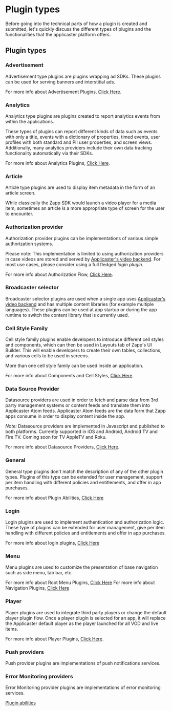 # Plugin types

Before going into the technical parts of how a plugin is created and submitted, let's quickly discuss the different types of plugins and the functionalities that the applicaster platform offers.

## Plugin types

### Advertisement
Advertisement type plugins are plugins wrapping ad SDKs.
These plugins can be used for serving banners and interstitial ads.

For more info about Advertisement Plugins, [Click Here](/advertisement/intro.md).

### Analytics
Analytics type plugins are plugins created to report analytics events from within the applications.

These types of plugins can report different kinds of data such as events with only a title, events with a dictionary of properties, timed events, user profiles with both standard and PII user properties, and screen views.
Additionally, many analytics providers include their own data tracking functionality automatically via their SDKs.

For more info about Analytics Plugins, [Click Here](/analytics/overview.md).

### Article
Article type plugins are used to display item metadata in the form of an article screen.

While classically the Zapp SDK would launch a video player for a media item, sometimes an article is a more appropriate type of screen for the user to encounter.

### Authorization provider
Authorization provider plugins can be implementations of various simple authorization systems.

Please note: This implementation is limited to using authorization providers in case videos are stored and served by [Applicaster's video backend](https://admin.applicaster.com).
For most use cases, please consider using a full fledged *login plugin*.

For more info about Authorization Flow, [Click Here](http://developer.applicaster.com/docs/public/authorization-provider).

### Broadcaster selector
Broadcaster selector plugins are used when a single app uses [Applicaster's video backend](https://admin.applicaster.com) and has multiple content libraries (for example multiple languages).
These plugins can be used at app startup or during the app runtime to switch the content library that is currently used.

### Cell Style Family
Cell style family plugins enable developers to introduce different cell styles and components, which can then be used in Layouts tab of Zapp's UI Builder.
This will enable developers to create their own tables, collections, and various cells to be used in screens.

More than one cell style family can be used inside an application.

For more info about Components and Cell Styles, [Click Here](/ui-builder/components-and-cell-styles/intro.md).

### Data Source Provider
Datasource providers are used in order to fetch and parse data from 3rd party management systems or content feeds and translate them into Applicaster Atom feeds.
Applicaster Atom feeds are the data form that Zapp apps consume in order to display content inside the app.

*Note:* Datasource providers are implemented in Javascript and published to both platforms. Currently supported in iOS and Android, Android TV and Fire TV. Coming soon for TV AppleTV and Roku.

For more info about Datasource Providers, [Click Here](/Zapp-Pipes/Home.md).

### General
General type plugins don't match the description of any of the other plugin types.
Plugins of this type can be extended for user management, support per item handling with different policies and entitlements, and offer in app purchases.

For more info about Plugin Abilities, [Click Here](/getting-started/plugin-abilities.md)

### Login
Login plugins are used to implement authentication and authorization logic.
These type of plugins can be extended for user management, give per item handling with different policies and entitlements and offer in app purchases.

For more info about login plugins, [Click Here](/login/intro.md)

### Menu
Menu plugins are used to customize the presentation of base navigation such as side menu, tab bar, etc.

For more info about Root Menu Plugins, [Click Here](/ui-builder/RootMenuPluginsIntro.md)
For more info about Navigation Plugins, [Click Here](/ui-builder/NavigationBarPluginsIntro.md)

### Player
Player plugins are used to integrate third party players or change the default player plugin flow.
Once a player plugin is selected for an app, it will replace the Applicaster default player as the player launched for all VOD and live items.

For more info about Player Plugins, [Click Here](/player/intro.md).

### Push providers
Push provider plugins are implementations of push notifications services.

### Error Monitoring providers
Error Monitoring provider plugins are implementations of error monitoring services.

[Plugin abilities](/getting-started/plugin-abilities.md)
